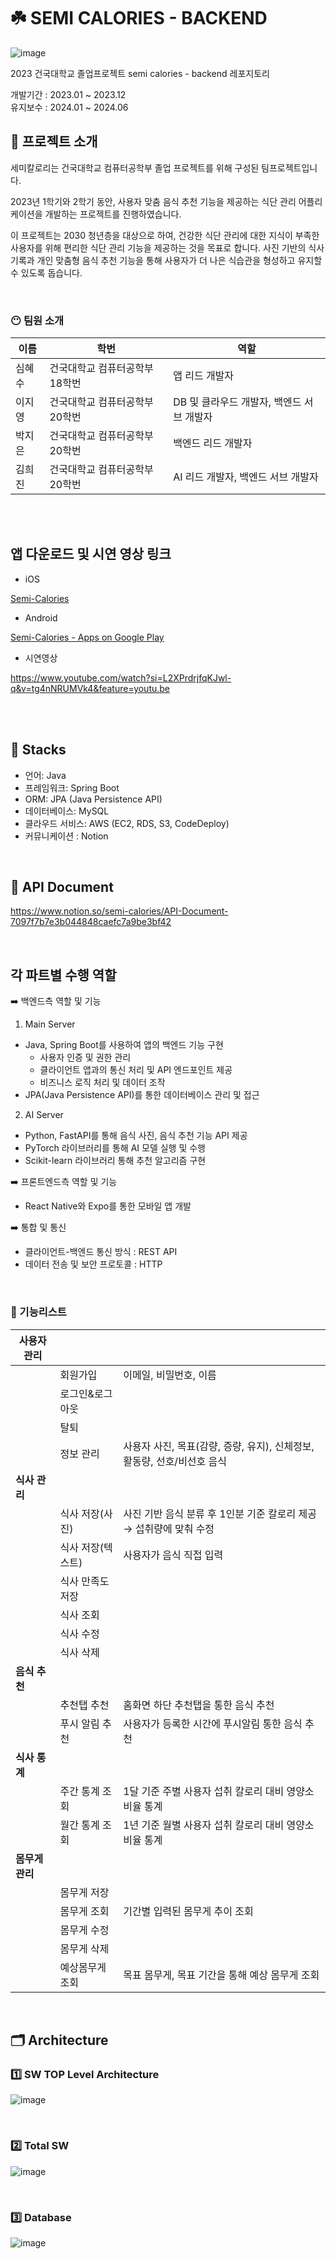 # ☘️ SEMI CALORIES - BACKEND


![image](https://github.com/user-attachments/assets/2bfc3314-46ab-41b7-8f30-6715649bfddd)

2023 건국대학교 졸업프로젝트 semi calories - backend 레포지토리

개발기간 : 2023.01 ~ 2023.12 <BR>
유지보수 : 2024.01 ~ 2024.06


## 🥗 프로젝트 소개

세미칼로리는 건국대학교 컴퓨터공학부 졸업 프로젝트를 위해 구성된 팀프로젝트입니다.

2023년 1학기와 2학기 동안, 사용자 맞춤 음식 추천 기능을 제공하는 식단 관리 어플리케이션을 개발하는 프로젝트를 진행하였습니다.


이 프로젝트는 2030 청년층을 대상으로 하여, 건강한 식단 관리에 대한 지식이 부족한 사용자를 위해 편리한 식단 관리 기능을 제공하는 것을 목표로 합니다. 사진 기반의 식사 기록과 개인 맞춤형 음식 추천 기능을 통해 사용자가 더 나은 식습관을 형성하고 유지할 수 있도록 돕습니다.

<br>

### 😶 팀원 소개
| 이름   | 학번                | 역할                            |
|--------|---------------------|---------------------------------|
| 심혜수 | 건국대학교 컴퓨터공학부 18학번 | 앱 리드 개발자                     |
| 이지영 | 건국대학교 컴퓨터공학부 20학번 | DB 및 클라우드 개발자, 백엔드 서브 개발자 |
| 박지은 | 건국대학교 컴퓨터공학부 20학번 | 백엔드 리드 개발자                 |
| 김희진 | 건국대학교 컴퓨터공학부 20학번 | AI 리드 개발자, 백엔드 서브 개발자    |



<br><BR>

## 앱 다운로드 및 시연 영상 링크

- iOS

[‎Semi-Calories](https://apps.apple.com/kr/app/semi-calories/id6471895779)

- Android

[Semi-Calories - Apps on Google Play](https://play.google.com/store/apps/details?id=com.shimhyesu.SemiCalories&pli=1)

- 시연영상 

https://www.youtube.com/watch?si=L2XPrdrjfqKJwl-q&v=tg4nNRUMVk4&feature=youtu.be

<br><BR>

## 🪽 Stacks

- 언어: Java
- 프레임워크: Spring Boot
- ORM: JPA (Java Persistence API)
- 데이터베이스: MySQL
- 클라우드 서비스: AWS (EC2, RDS, S3, CodeDeploy)
- 커뮤니케이션 : Notion

<Br>

## 📜  API Document
https://www.notion.so/semi-calories/API-Document-7097f7b7e3b044848caefc7a9be3bf42

<br>

## 각 파트별 수행 역할

➡️ 백엔드측 역할 및 기능
1. Main Server 
  -	Java, Spring Boot를 사용하여 앱의 백엔드 기능 구현
    -	사용자 인증 및 권한 관리
    -	클라이언트 앱과의 통신 처리 및 API 엔드포인트 제공
    -	비즈니스 로직 처리 및 데이터 조작
  - JPA(Java Persistence API)를 통한 데이터베이스 관리 및 접근
2. AI Server 
  -	Python, FastAPI를 통해 음식 사진, 음식 추천 기능 API 제공 
  -	PyTorch 라이브러리를 통해 AI 모델 실행 및 수행
  -	Scikit-learn 라이브러리 통해 추천 알고리즘 구현
  
➡️ 프론트엔드측 역할 및 기능
  -	React Native와 Expo를 통한 모바일 앱 개발
    
➡️ 통합 및 통신
  -	클라이언트-백엔드 통신 방식 : REST API
  -	데이터 전송 및 보안 프로토콜 : HTTP

<br>

### 🔎 기능리스트

| **사용자 관리** |  |  |
| --- | --- | --- |
|  | 회원가입 | 이메일, 비밀번호, 이름 |
|  | 로그인&로그아웃 |  |
|  | 탈퇴 |  |
|  | 정보 관리 | 사용자 사진, 목표(감량, 증량, 유지), 신체정보, 활동량, 선호/비선호 음식 |
| **식사 관리** |  |  |
|  | 식사 저장(사진) | 사진 기반 음식 분류 후 1인분 기준 칼로리 제공 → 섭취량에 맞춰 수정 |
|  | 식사 저장(텍스트) | 사용자가 음식 직접 입력 |
|  | 식사 만족도 저장  |  |
|  | 식사 조회 |  |
|  | 식사 수정 |  |
|  | 식사 삭제 |  |
| **음식 추천** |  |  |
|  | 추천탭 추천 | 홈화면 하단 추천탭을 통한 음식 추천 |
|  | 푸시 알림 추천 | 사용자가 등록한 시간에 푸시알림 통한 음식 추천 |
| **식사 통계** |  |  |
|  | 주간 통계 조회 | 1달 기준 주별 사용자 섭취 칼로리 대비 영양소 비율 통계 |
|  | 월간 통계 조회 | 1년 기준 월별 사용자 섭취 칼로리 대비 영양소 비율 통계 |
| **몸무게 관리** |  |  |
|  | 몸무게 저장 |  |
|  | 몸무게 조회 | 기간별 입력된 몸무게 추이 조회 |
|  | 몸무게 수정 |  |
|  | 몸무게 삭제 |  |
|  | 예상몸무게 조회 | 목표 몸무게, 목표 기간을 통해 예상 몸무게 조회 |

<br>


## 🗂️ Architecture

### 1️⃣ SW TOP Level Architecture
![image](https://github.com/user-attachments/assets/a1eb030e-13c4-4cf1-aad6-5ba68e4fa701)

<BR>

### 2️⃣ Total SW
![image](https://github.com/user-attachments/assets/001b8a85-6fcc-42fd-ac17-a18898b20ba2)


<BR>

### 3️⃣ Database
![image](https://github.com/user-attachments/assets/ccfba21b-a529-4b0d-9bba-8cf189956682)

